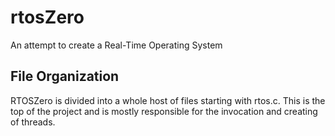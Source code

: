 # rtosZero
An attempt to create a Real-Time Operating System


## File Organization
RTOSZero is divided into a whole host of files starting with rtos.c. This is the top of the project and is mostly responsible for the invocation and creating of threads.